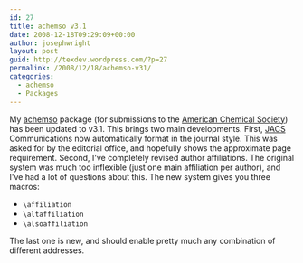 ```yaml
---
id: 27
title: achemso v3.1
date: 2008-12-18T09:29:09+00:00
author: josephwright
layout: post
guid: http://texdev.wordpress.com/?p=27
permalink: /2008/12/18/achemso-v31/
categories:
  - achemso
  - Packages
---
```

My [achemso](https://ctan.org/pkg/achemso) package (for submissions to the [American Chemical Society](http://www.acs.org)) has been updated to v3.1. This brings two main developments. First, [JACS ](http://pubs.acs.org/journal/jacsat)Communications now automatically format in the journal style. This was asked for by the editorial office, and hopefully shows the approximate page requirement. Second, I've completely revised author affiliations. The original system was much too inflexible (just one main affiliation per author), and I've had a lot of questions about this. The new system gives you three macros:

- `\affiliation`
- `\altaffiliation`
- `\alsoaffiliation`

The last one is new, and should enable pretty much any combination of different addresses.
